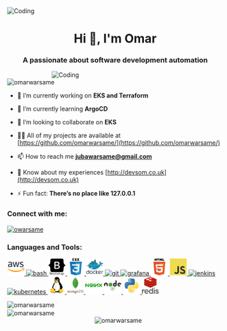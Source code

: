  <img align= "center" alt= "Coding" width= "1000" height="300" src= "https://user-images.githubusercontent.com/74038190/213910845-af37a709-8995-40d6-be59-724526e3c3d7.gif">

<h1 align="center">Hi 👋, I'm Omar</h1>
<h3 align="center">A passionate about software development automation</h3>
 <img align= "right" alt= "Coding" width= "400" src= "https://cdn.dribbble.com/users/1162077/screenshots/3848914/programmer.gif">
<!--<img align="left"  src="https://drive.google.com/file/d/1iMKbXHL7v3GLRJDMwiQ-0DaNVhdDRwKQ/view?usp=drive_link"> -->

<p align="left"> <img src="https://komarev.com/ghpvc/?username=omarwarsame&label=Profile%20views&color=0e75b6&style=flat" alt="omarwarsame" /> </p>

- 🔭 I’m currently working on **EKS and Terraform**

- 🌱 I’m currently learning **ArgoCD**

- 👯 I’m looking to collaborate on **EKS**

- 👨‍💻 All of my projects are available at [https://github.com/omarwarsame/](https://github.com/omarwarsame/)

- 📫 How to reach me **jubawarsame@gmail.com**

- 📄 Know about my experiences [http://devsom.co.uk](http://devsom.co.uk)

- ⚡ Fun fact: **There’s no place like 127.0.0.1**

<h3 align="left">Connect with me:</h3>
<p align="left">
<a href="https://linkedin.com/in/owarsame" target="blank"><img align="center" src="https://raw.githubusercontent.com/rahuldkjain/github-profile-readme-generator/master/src/images/icons/Social/linked-in-alt.svg" alt="owarsame" height="30" width="40" /></a>
</p>

<h3 align="left">Languages and Tools:</h3>
<p align="left"> <a href="https://aws.amazon.com" target="_blank" rel="noreferrer"> <img src="https://raw.githubusercontent.com/devicons/devicon/master/icons/amazonwebservices/amazonwebservices-original-wordmark.svg" alt="aws" width="40" height="40"/> </a> <a href="https://www.gnu.org/software/bash/" target="_blank" rel="noreferrer"> <img src="https://www.vectorlogo.zone/logos/gnu_bash/gnu_bash-icon.svg" alt="bash" width="40" height="40"/> </a> <a href="https://getbootstrap.com" target="_blank" rel="noreferrer"> <img src="https://raw.githubusercontent.com/devicons/devicon/master/icons/bootstrap/bootstrap-plain-wordmark.svg" alt="bootstrap" width="40" height="40"/> </a> <a href="https://www.w3schools.com/css/" target="_blank" rel="noreferrer"> <img src="https://raw.githubusercontent.com/devicons/devicon/master/icons/css3/css3-original-wordmark.svg" alt="css3" width="40" height="40"/> </a> <a href="https://www.docker.com/" target="_blank" rel="noreferrer"> <img src="https://raw.githubusercontent.com/devicons/devicon/master/icons/docker/docker-original-wordmark.svg" alt="docker" width="40" height="40"/> </a> <a href="https://git-scm.com/" target="_blank" rel="noreferrer"> <img src="https://www.vectorlogo.zone/logos/git-scm/git-scm-icon.svg" alt="git" width="40" height="40"/> </a> <a href="https://grafana.com" target="_blank" rel="noreferrer"> <img src="https://www.vectorlogo.zone/logos/grafana/grafana-icon.svg" alt="grafana" width="40" height="40"/> </a> <a href="https://www.w3.org/html/" target="_blank" rel="noreferrer"> <img src="https://raw.githubusercontent.com/devicons/devicon/master/icons/html5/html5-original-wordmark.svg" alt="html5" width="40" height="40"/> </a> <a href="https://developer.mozilla.org/en-US/docs/Web/JavaScript" target="_blank" rel="noreferrer"> <img src="https://raw.githubusercontent.com/devicons/devicon/master/icons/javascript/javascript-original.svg" alt="javascript" width="40" height="40"/> </a> <a href="https://www.jenkins.io" target="_blank" rel="noreferrer"> <img src="https://www.vectorlogo.zone/logos/jenkins/jenkins-icon.svg" alt="jenkins" width="40" height="40"/> </a> <a href="https://kubernetes.io" target="_blank" rel="noreferrer"> <img src="https://www.vectorlogo.zone/logos/kubernetes/kubernetes-icon.svg" alt="kubernetes" width="40" height="40"/> </a> <a href="https://www.linux.org/" target="_blank" rel="noreferrer"> <img src="https://raw.githubusercontent.com/devicons/devicon/master/icons/linux/linux-original.svg" alt="linux" width="40" height="40"/> </a> <a href="https://www.mongodb.com/" target="_blank" rel="noreferrer"> <img src="https://raw.githubusercontent.com/devicons/devicon/master/icons/mongodb/mongodb-original-wordmark.svg" alt="mongodb" width="40" height="40"/> </a> <a href="https://www.nginx.com" target="_blank" rel="noreferrer"> <img src="https://raw.githubusercontent.com/devicons/devicon/master/icons/nginx/nginx-original.svg" alt="nginx" width="40" height="40"/> </a> <a href="https://nodejs.org" target="_blank" rel="noreferrer"> <img src="https://raw.githubusercontent.com/devicons/devicon/master/icons/nodejs/nodejs-original-wordmark.svg" alt="nodejs" width="40" height="40"/> </a> <a href="https://www.python.org" target="_blank" rel="noreferrer"> <img src="https://raw.githubusercontent.com/devicons/devicon/master/icons/python/python-original.svg" alt="python" width="40" height="40"/> </a> <a href="https://redis.io" target="_blank" rel="noreferrer"> <img src="https://raw.githubusercontent.com/devicons/devicon/master/icons/redis/redis-original-wordmark.svg" alt="redis" width="40" height="40"/> </a> </p>

<div class="row">
  <div class="column">
   <img width= "300" align= "left" src="https://github-readme-stats.vercel.app/api/top-langs?username=omarwarsame&show_icons=true&locale=en&layout=compact" alt="omarwarsame" />
  </div>
  <div class="column">
   <img  width= "300" align= "center" height="300" src="https://github-readme-stats.vercel.app/api?username=omarwarsame&show_icons=true&locale=en" alt="omarwarsame" />
  </div>
  <div class="column">
   <img width= "300" align= "right" src="https://github-readme-streak-stats.herokuapp.com/?user=omarwarsame&" alt="omarwarsame" />
  </div>
</div>

<!--<p><img align="left" src="https://github-readme-stats.vercel.app/api/top-langs?username=omarwarsame&show_icons=true&locale=en&layout=compact" alt="omarwarsame" /></p>

<p>&nbsp;<img align="center" src="https://github-readme-stats.vercel.app/api?username=omarwarsame&show_icons=true&locale=en" alt="omarwarsame" /></p>

<p><img align="right" src="https://github-readme-streak-stats.herokuapp.com/?user=omarwarsame&" alt="omarwarsame" /></p> -->
